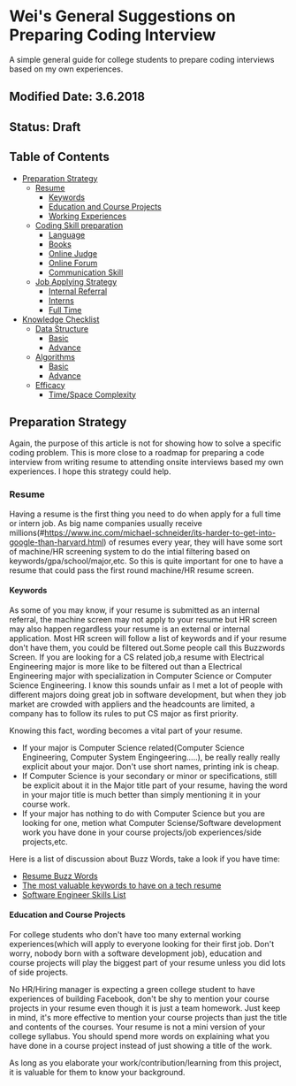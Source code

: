# Wei's General Suggestions on Preparing Coding Interview
A simple general guide for college students to prepare coding interviews based on my own experiences.

## Modified Date: 3.6.2018 ##
## Status: Draft

## Table of Contents
  - [Preparation Strategy](#preparation-strategy)
    - [Resume](#resume)
      - [Keywords](#keywords)
      - [Education and Course Projects](#education-and-course-projects)
      - [Working Experiences]()
    - [Coding Skill preparation]()
      - [Language]()
      - [Books]()
      - [Online Judge]()
      - [Online Forum]()
      - [Communication Skill]()
    - [Job Applying Strategy]()
      - [Internal Referral]()
      - [Interns]()
      - [Full Time]()
  - [Knowledge Checklist]()
    - [Data Structure]()
      - [Basic]()
      - [Advance]()
    - [Algorithms]()
      - [Basic]()
      - [Advance]()
    - [Efficacy]()
      - [Time/Space Complexity]()

## Preparation Strategy
Again, the purpose of this article is not for showing how to solve a specific coding problem. This is more close to a roadmap for preparing a code interview from writing resume to attending onsite interviews based my own experiences. I hope this strategy could help.

### Resume
Having a resume is the first thing you need to do when apply for a full time or intern job. As big name companies usually receive millions(#https://www.inc.com/michael-schneider/its-harder-to-get-into-google-than-harvard.html) of resumes every year, they will have some sort of machine/HR screening system to do the intial filtering based on keywords/gpa/school/major,etc. So this is quite important for one to have a resume that could pass the first round machine/HR resume screen.

#### Keywords
As some of you may know, if your resume is submitted as an internal referral, the machine screen may not apply to your resume but HR screen may also happen regardless your resume is an external or internal application. Most HR screen will follow a list of keywords and if your resume don't have them, you could be filtered out.Some people call this Buzzwords Screen. If you are looking for a CS related job,a resume with Electrical Engineering major is more like to be filtered out than a Electrical Engineering major with specialization in Computer Science or Computer Science Engineering. I know this sounds unfair as I met a lot of people with different majors doing great job in software development, but when they job market are crowded with appliers and the headcounts are limited, a company has to follow its rules to put CS major as first priority.

Knowing this fact, wording becomes a vital part of your resume.
- If your major is Computer Science related(Computer Science Engineering, Computer System Engingeering.....), be really really really explicit about your major. Don't use short names, printing ink is cheap.
- If Computer Science is your secondary or minor or specifications, still be explicit about it in the Major title part of your resume, having the word in your major title is much better than simply mentioning it in your course work.
- If your major has nothing to do with Computer Science but you are looking for one, metion what Computer Sciense/Software development work you have done in your course projects/job experiences/side projects,etc.

Here is a list of discussion about Buzz Words, take a look if you have time:

- [Resume Buzz Words](http://web.augsburg.edu/strommen/websitedocs/Resume%20Buzz%20Words/computer%20science.pdf)
- [The most valuable keywords to have on a tech resume](https://qz.com/229570/here-are-most-valuable-skills-in-americas-tech-job-market/)
- [Software Engineer Skills List](https://www.thebalance.com/software-engineer-skills-list-2062483)

#### Education and Course Projects
For college students who don't have too many external working experiences(which will apply to everyone looking for their first job. Don't worry, nobody born with a software development job), education and course projects will play the biggest part of your resume unless you did lots of side projects.

No HR/Hiring manager is expecting a green college student to have experiences of building Facebook, don't be shy to mention your course projects in your resume even though it is just a team homework. Just keep in mind, it's more effective to mention your course projects than just the title and contents of the courses. Your resume is not a mini version of your college syllabus. You should spend more words on explaining what you have done in a course project instead of just showing a title of the work.

As long as you elaborate your work/contribution/learning from this project, it is valuable for them to know your background.

